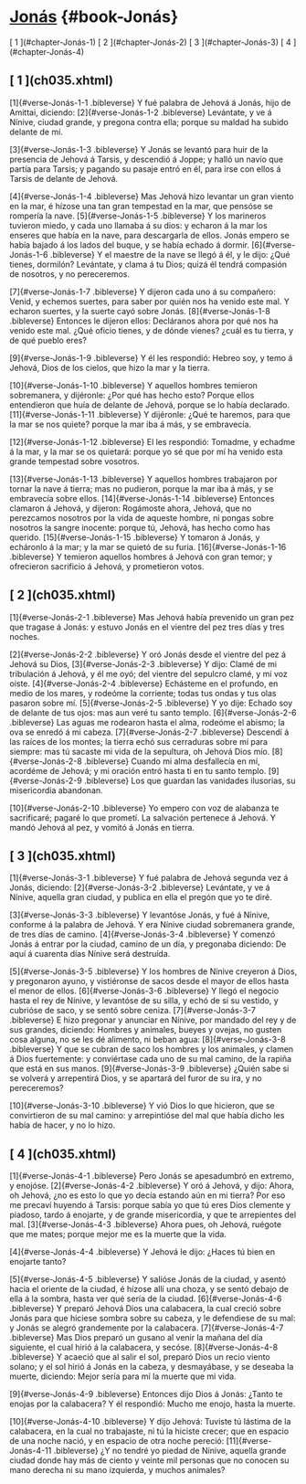 # [Jonás](ch001.xhtml) {#book-Jonás}

<div id="chapterlinks-Jonás" class="chapterlinks">[&nbsp;1&nbsp;](#chapter-Jonás-1) [&nbsp;2&nbsp;](#chapter-Jonás-2) [&nbsp;3&nbsp;](#chapter-Jonás-3) [&nbsp;4&nbsp;](#chapter-Jonás-4) </div>

<h2 class="chaptertitle">[&nbsp;1&nbsp;](ch035.xhtml)<span><span id="chapter-Jonás-1"></span></span></h2>
 
[1]{#verse-Jonás-1-1 .bibleverse} Y fué palabra de Jehová á Jonás, hijo de Amittai, diciendo: 
[2]{#verse-Jonás-1-2 .bibleverse} Levántate, y ve á Nínive, ciudad grande, y pregona contra ella; porque su maldad ha subido delante de mí.

 
[3]{#verse-Jonás-1-3 .bibleverse} Y Jonás se levantó para huir de la presencia de Jehová á Tarsis, y descendió á Joppe; y halló un navío que partía para Tarsis; y pagando su pasaje entró en él, para irse con ellos á Tarsis de delante de Jehová.

 
[4]{#verse-Jonás-1-4 .bibleverse} Mas Jehová hizo levantar un gran viento en la mar, é hízose una tan gran tempestad en la mar, que pensóse se rompería la nave. 
[5]{#verse-Jonás-1-5 .bibleverse} Y los marineros tuvieron miedo, y cada uno llamaba á su dios: y echaron á la mar los enseres que había en la nave, para descargarla de ellos. Jonás empero se había bajado á los lados del buque, y se había echado á dormir. 
[6]{#verse-Jonás-1-6 .bibleverse} Y el maestre de la nave se llegó á él, y le dijo: ¿Qué tienes, dormilón? Levántate, y clama á tu Dios; quizá él tendrá compasión de nosotros, y no pereceremos.

 
[7]{#verse-Jonás-1-7 .bibleverse} Y dijeron cada uno á su compañero: Venid, y echemos suertes, para saber por quién nos ha venido este mal. Y echaron suertes, y la suerte cayó sobre Jonás. 
[8]{#verse-Jonás-1-8 .bibleverse} Entonces le dijeron ellos: Decláranos ahora por qué nos ha venido este mal. ¿Qué oficio tienes, y de dónde vienes? ¿cuál es tu tierra, y de qué pueblo eres?

 
[9]{#verse-Jonás-1-9 .bibleverse} Y él les respondió: Hebreo soy, y temo á Jehová, Dios de los cielos, que hizo la mar y la tierra.

 
[10]{#verse-Jonás-1-10 .bibleverse} Y aquellos hombres temieron sobremanera, y dijéronle: ¿Por qué has hecho esto? Porque ellos entendieron que huía de delante de Jehová, porque se lo había declarado. 
[11]{#verse-Jonás-1-11 .bibleverse} Y dijéronle: ¿Qué te haremos, para que la mar se nos quiete? porque la mar iba á más, y se embravecía.

 
[12]{#verse-Jonás-1-12 .bibleverse} El les respondió: Tomadme, y echadme á la mar, y la mar se os quietará: porque yo sé que por mí ha venido esta grande tempestad sobre vosotros.

 
[13]{#verse-Jonás-1-13 .bibleverse} Y aquellos hombres trabajaron por tornar la nave á tierra; mas no pudieron, porque la mar iba á más, y se embravecía sobre ellos. 
[14]{#verse-Jonás-1-14 .bibleverse} Entonces clamaron á Jehová, y dijeron: Rogámoste ahora, Jehová, que no perezcamos nosotros por la vida de aqueste hombre, ni pongas sobre nosotros la sangre inocente: porque tú, Jehová, has hecho como has querido. 
[15]{#verse-Jonás-1-15 .bibleverse} Y tomaron á Jonás, y echáronlo á la mar; y la mar se quietó de su furia. 
[16]{#verse-Jonás-1-16 .bibleverse} Y temieron aquellos hombres á Jehová con gran temor; y ofrecieron sacrificio á Jehová, y prometieron votos. 

<h2 class="chaptertitle">[&nbsp;2&nbsp;](ch035.xhtml)<span><span id="chapter-Jonás-2"></span></span></h2>
 
[1]{#verse-Jonás-2-1 .bibleverse} Mas Jehová había prevenido un gran pez que tragase á Jonás: y estuvo Jonás en el vientre del pez tres días y tres noches.

 
[2]{#verse-Jonás-2-2 .bibleverse} Y oró Jonás desde el vientre del pez á Jehová su Dios, 
[3]{#verse-Jonás-2-3 .bibleverse} Y dijo: Clamé de mi tribulación á Jehová, y él me oyó; del vientre del sepulcro clamé, y mi voz oiste. 
[4]{#verse-Jonás-2-4 .bibleverse} Echásteme en el profundo, en medio de los mares, y rodeóme la corriente; todas tus ondas y tus olas pasaron sobre mí. 
[5]{#verse-Jonás-2-5 .bibleverse} Y yo dije: Echado soy de delante de tus ojos: mas aun veré tu santo templo. 
[6]{#verse-Jonás-2-6 .bibleverse} Las aguas me rodearon hasta el alma, rodeóme el abismo; la ova se enredó á mi cabeza. 
[7]{#verse-Jonás-2-7 .bibleverse} Descendí á las raíces de los montes; la tierra echó sus cerraduras sobre mí para siempre: mas tú sacaste mi vida de la sepultura, oh Jehová Dios mío. 
[8]{#verse-Jonás-2-8 .bibleverse} Cuando mi alma desfallecía en mí, acordéme de Jehová; y mi oración entró hasta ti en tu santo templo. 
[9]{#verse-Jonás-2-9 .bibleverse} Los que guardan las vanidades ilusorias, su misericordia abandonan.

 
[10]{#verse-Jonás-2-10 .bibleverse} Yo empero con voz de alabanza te sacrificaré; pagaré lo que prometí. La salvación pertenece á Jehová. Y mandó Jehová al pez, y vomitó á Jonás en tierra. 

<h2 class="chaptertitle">[&nbsp;3&nbsp;](ch035.xhtml)<span><span id="chapter-Jonás-3"></span></span></h2>
 
[1]{#verse-Jonás-3-1 .bibleverse} Y fué palabra de Jehová segunda vez á Jonás, diciendo: 
[2]{#verse-Jonás-3-2 .bibleverse} Levántate, y ve á Nínive, aquella gran ciudad, y publica en ella el pregón que yo te diré.

 
[3]{#verse-Jonás-3-3 .bibleverse} Y levantóse Jonás, y fué á Nínive, conforme á la palabra de Jehová. Y era Nínive ciudad sobremanera grande, de tres días de camino. 
[4]{#verse-Jonás-3-4 .bibleverse} Y comenzó Jonás á entrar por la ciudad, camino de un día, y pregonaba diciendo: De aquí á cuarenta días Nínive será destruída.

 
[5]{#verse-Jonás-3-5 .bibleverse} Y los hombres de Nínive creyeron á Dios, y pregonaron ayuno, y vistiéronse de sacos desde el mayor de ellos hasta el menor de ellos. 
[6]{#verse-Jonás-3-6 .bibleverse} Y llegó el negocio hasta el rey de Nínive, y levantóse de su silla, y echó de sí su vestido, y cubrióse de saco, y se sentó sobre ceniza. 
[7]{#verse-Jonás-3-7 .bibleverse} E hizo pregonar y anunciar en Nínive, por mandado del rey y de sus grandes, diciendo: Hombres y animales, bueyes y ovejas, no gusten cosa alguna, no se les dé alimento, ni beban agua: 
[8]{#verse-Jonás-3-8 .bibleverse} Y que se cubran de saco los hombres y los animales, y clamen á Dios fuertemente: y conviértase cada uno de su mal camino, de la rapiña que está en sus manos. 
[9]{#verse-Jonás-3-9 .bibleverse} ¿Quién sabe si se volverá y arrepentirá Dios, y se apartará del furor de su ira, y no pereceremos?

 
[10]{#verse-Jonás-3-10 .bibleverse} Y vió Dios lo que hicieron, que se convirtieron de su mal camino: y arrepintióse del mal que había dicho les había de hacer, y no lo hizo. 

<h2 class="chaptertitle">[&nbsp;4&nbsp;](ch035.xhtml)<span><span id="chapter-Jonás-4"></span></span></h2>
 
[1]{#verse-Jonás-4-1 .bibleverse} Pero Jonás se apesadumbró en extremo, y enojóse. 
[2]{#verse-Jonás-4-2 .bibleverse} Y oró á Jehová, y dijo: Ahora, oh Jehová, ¿no es esto lo que yo decía estando aún en mi tierra? Por eso me precaví huyendo á Tarsis: porque sabía yo que tú eres Dios clemente y piadoso, tardo á enojarte, y de grande misericordia, y que te arrepientes del mal. 
[3]{#verse-Jonás-4-3 .bibleverse} Ahora pues, oh Jehová, ruégote que me mates; porque mejor me es la muerte que la vida.

 
[4]{#verse-Jonás-4-4 .bibleverse} Y Jehová le dijo: ¿Haces tú bien en enojarte tanto?

 
[5]{#verse-Jonás-4-5 .bibleverse} Y salióse Jonás de la ciudad, y asentó hacia el oriente de la ciudad, é hízose allí una choza, y se sentó debajo de ella á la sombra, hasta ver qué sería de la ciudad. 
[6]{#verse-Jonás-4-6 .bibleverse} Y preparó Jehová Dios una calabacera, la cual creció sobre Jonás para que hiciese sombra sobre su cabeza, y le defendiese de su mal: y Jonás se alegró grandemente por la calabacera. 
[7]{#verse-Jonás-4-7 .bibleverse} Mas Dios preparó un gusano al venir la mañana del día siguiente, el cual hirió á la calabacera, y secóse. 
[8]{#verse-Jonás-4-8 .bibleverse} Y acaeció que al salir el sol, preparó Dios un recio viento solano; y el sol hirió á Jonás en la cabeza, y desmayábase, y se deseaba la muerte, diciendo: Mejor sería para mí la muerte que mi vida.

 
[9]{#verse-Jonás-4-9 .bibleverse} Entonces dijo Dios á Jonás: ¿Tanto te enojas por la calabacera? Y él respondió: Mucho me enojo, hasta la muerte.

 
[10]{#verse-Jonás-4-10 .bibleverse} Y dijo Jehová: Tuviste tú lástima de la calabacera, en la cual no trabajaste, ni tú la hiciste crecer; que en espacio de una noche nació, y en espacio de otra noche pereció: 
[11]{#verse-Jonás-4-11 .bibleverse} ¿Y no tendré yo piedad de Nínive, aquella grande ciudad donde hay más de ciento y veinte mil personas que no conocen su mano derecha ni su mano izquierda, y muchos animales? 